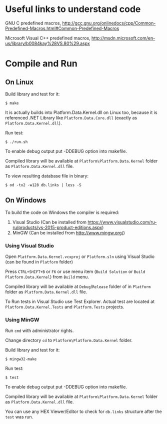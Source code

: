 # Useful links to understand code

GNU C predefined macros, http://gcc.gnu.org/onlinedocs/cpp/Common-Predefined-Macros.html#Common-Predefined-Macros

Microsoft Visual C++ predefined macros, http://msdn.microsoft.com/en-us/library/b0084kay%28VS.80%29.aspx

# Compile and Run

## On Linux

Build library and test for it:
```
$ make
```

It is actually builds into Platform.Data.Kernel.dll on Linux too, because it is referenced .NET Library like `Platform.Data.Core.dll` (exactly as `Platform.Data.Kernel.dll`).

Run test:
```
$ ./run.sh
```

To enable debug output put -DDEBUG option into makefile.

Compiled library will be available at `Platform\Platform.Data.Kernel` folder as `Platform.Data.Kernel.dll` file.

To view resulting database file in binary:
```
$ od -tx2 -w128 db.links | less -S
```

## On Windows

To build the code on Windows the compiler is required:

1. Visual Studio (Can be installed from https://www.visualstudio.com/ru-ru/products/vs-2015-product-editions.aspx)
2. MinGW (Can be installed from http://www.mingw.org/)

### Using Visual Studio

Open `Platform.Data.Kernel.vcxproj` or `Platform.sln` using Visual Studio (can be found in `Platform` folder)

Press `CTRL+SHIFT+B` or `F6` or use menu item (`Build Solution` or `Build Platform.Data.Kernel`) from `Build` menu.

Compiled library will be available at `Debug`/`Release` folder of in `Platform` folder as `Platform.Data.Kernel.dll` file.

To Run tests in Visual Studio use Test Explorer. Actual test are located at `Platform.Data.Kernel.Tests` and `Platform.Tests` projects.

### Using MinGW

Run `cmd` with administrator rights.

Change directory `cd` to `Platform\Platform.Data.Kernel` folder.

Build library and test for it:
```
$ mingw32-make
```

Run test:
```
$ test
```

To enable debug output put -DDEBUG option into makefile.

Compiled library will be available at `Platform\Platform.Data.Kernel` folder as `Platform.Data.Kernel.dll` file.

You can use any HEX Viewer/Editor to check for `db.links` structure after the `test` was run.
